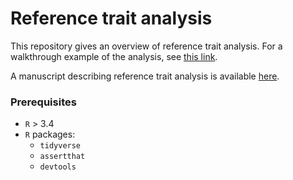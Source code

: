 # Reference trait analysis

This repository gives an overview of reference trait analysis.
For a walkthrough example of the analysis, see
[this link](https://daskelly.github.io/reference_traits/reference_trait_analysis_walkthrough.html).

A manuscript describing reference trait analysis is 
available 
[here](https://www.genetics.org/content/212/3/919.abstract).

### Prerequisites

 * `R` > 3.4
 * `R` packages:
    * `tidyverse`
    * `assertthat`
    * `devtools`
